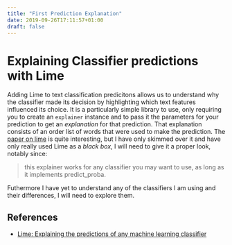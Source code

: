 ```yaml
---
title: "First Prediction Explanation"
date: 2019-09-26T17:11:57+01:00
draft: false
---
```


# Explaining Classifier predictions with Lime

Adding Lime to text classification predicitons allows us to understand why the classifier made its decision by highlighting which text features influenced its choice. It is a particularly simple library to use, only requiring you to create an `explainer` instance and to pass it the parameters for your prediction to get an *explanation* for that prediction. That explanation consists of an order list of words that were used to make the prediction. The [paper on lime](https://arxiv.org/abs/1602.04938) is quite interesting, but I have only skimmed over it and have only really used Lime as a *black box*, I will need to give it a proper look, notably since:

> this explainer works for any classifier you may want to use, as long as it implements predict_proba.

Futhermore I have yet to understand any of the classifiers I am using and their differences, I will need to explore them.

## References
* [Lime: Explaining the predictions of any machine learning classifier](https://github.com/marcotcr/lime)
